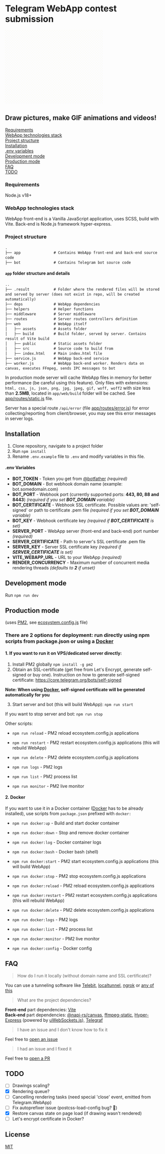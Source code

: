 # Telegram WebApp contest submission

![GIF example](https://github.com/piliugin-anton/telegram-webapp-contest/blob/master/app/web/public/example.gif?raw=true)

## Draw pictures, make GIF animations and videos!

[Requirements](#requirements)  
[WebApp technologies stack](#webapp-technologies-stack)  
[Project structure](#project-structure)  
[Installation](#installation)  
[.env variables](#env-variables)  
[Development mode](#development-mode)  
[Production mode](#production-mode)  
[FAQ](#faq)  
[TODO](#todo)  

### Requirements

Node.js v18+

### WebApp technologies stack

WebApp front-end is a Vanilla JavaScript application, uses SCSS, build with Vite. Back-end is Node.js framework hyper-express.  

### Project structure
    .
    ├── app               # Contains WebApp front-end and back-end source code
    ├── bot               # Contains Telegram bot source code

#### `app` folder structure and details
    ..
    ├── .result           # Folder where the rendered files will be stored and served by server (does not exist in repo, will be created automatically)
    ├── deps              # WebApp dependencies
    ├── helpers           # Helper functions
    ├── middleware        # Server middleware
    ├── routes            # Server routes controllers definition
    ├── web               # WebApp itself
    │   ├── assets        # Assets folder
    │   ├── build         # Build folder, served by server. Contains result of Vite build
    │   ├── public        # Static assets folder
    │   ├── src           # Source code to build from
    │   ├── index.html    # Main index.html file
    ├── service.js        # WebApp back-end service
    ├── worker.js         # WebApp back-end worker. Renders data on canvas, executes FFmpeg, sends IPC messages to bot

In production mode server will cache WebApp files in memory for better performance (be careful using this feature). Only files with extensions: `html, css, js, json, png, jpg, jpeg, gif, woff, woff2` with size less than **2.5MB**, located in `app/web/build` folder will be cached. See [app/routes/static.js](app/routes/static.js) file.  

Server has a special route `/api/error` (file [app/routes/error.js](./app/routes/error.js)) for error collecting/reporting from client/browser, you may see this error messages in server logs.

## Installation

1. Clone repository, navigate to a project folder
2. Run `npm install`
3. Rename `.env.example` file to `.env` and modify variables in this file.

#### .env Variables

- **BOT_TOKEN** - Token you get from [@botfather](https://t.me/botfather) *(required)*
- **BOT_DOMAIN** - Bot webhook domain name (example: bot.somedomain.com)
- **BOT_PORT** - Webhook port (currently supported ports: **443, 80, 88 and 8443**) *(required if you set **BOT_DOMAIN** variable)*
- **BOT_CERTIFICATE** - Webhook SSL certificate. Possible values are: 'self-signed' or path to certificate .pem file *(required if you set **BOT_DOMAIN** variable)*
- **BOT_KEY** - Webhook certificate key *(required if **BOT_CERTIFICATE** is set)*
- **SERVER_PORT** - WebApp server (front-end and back-end) port number *(required)*
- **SERVER_CERTIFICATE** - Path to server's SSL certificate .pem file
- **SERVER_KEY** - Server SSL certificate key *(required if **SERVER_CERTIFICATE** is set)*
- **VITE_WEBAPP_URL** - URL to your WebApp *(required)*
- **RENDER_CONCURRENCY** - Maximum number of concurrent media rendering threads *(defaults to **2** if unset)*

## Development mode

Run ```npm run dev```  


## Production mode  

(uses [PM2](https://pm2.keymetrics.io/), see [ecosystem.config.js](./ecosystem.config.js) file)

### There are 2 options for deployment: run directly using npm scripts from package.json or using a [Docker](#2-docker)

#### 1. If you want to run it on VPS/dedicated server directly:

1. Install PM2 globally ```npm install -g pm2```
2. Obtain an SSL-certificate (get free from Let's Encrypt, generate self-signed or buy one). Instruction on how to generate self-signed certificate: https://core.telegram.org/bots/self-signed   

**Note: When using [Docker](#2-docker), self-signed certificate will be generated automatically for you**  

3. Start server and bot (this will build WebApp): ```npm run start```

If you want to stop server and bot: ```npm run stop```

Other scripts:  

 - ```npm run reload``` - PM2 reload ecosystem.config.js applications

 - ```npm run restart``` - PM2 restart ecosystem.config.js applications (this will rebuild WebApp)

 - ```npm run delete``` - PM2 delete ecosystem.config.js applications

 - ```npm run logs``` - PM2 logs

 - ```npm run list``` - PM2 process list

 - ```npm run monitor``` - PM2 live monitor

#### 2. Docker

If you want to use it in a Docker container ([Docker](https://www.docker.com) has to be already installed), use scripts from `package.json` prefixed with `docker:`

 - ```npm run docker:up``` - Build and start docker container

 - ```npm run docker:down``` - Stop and remove docker container

 - ```npm run docker:log``` - Docker container logs

 - ```npm run docker:bash``` - Docker bash (shell)

 - ```npm run docker:start``` - PM2 start ecosystem.config.js applications (this will build WebApp)

 - ```npm run docker:stop``` - PM2 stop ecosystem.config.js applications

 - ```npm run docker:reload``` - PM2 reload ecosystem.config.js applications

 - ```npm run docker:restart``` - PM2 restart ecosystem.config.js applications (this will rebuild WebApp)

 - ```npm run docker:delete``` - PM2 delete ecosystem.config.js applications

 - ```npm run docker:logs``` - PM2 logs

 - ```npm run docker:list``` - PM2 process list

 - ```npm run docker:monitor``` - PM2 live monitor

 - ```npm run docker:config``` - Docker config  


## FAQ

> How do I run it locally (without domain name and SSL certificate)?  

You can use a tunneling software like [Telebit](https://telebit.cloud), [localtunnel](https://github.com/localtunnel/localtunnel), [ngrok](https://ngrok.com) or [any of this](https://github.com/anderspitman/awesome-tunneling#open-source-at-least-with-a-reasonably-permissive-license)  


> What are the project dependencies?  

**Front-end** part dependencies: [Vite](https://vitejs.dev/)  
**Back-end** part dependencies: [@napi-rs/canvas](https://www.npmjs.com/package/@napi-rs/canvas), [ffmpeg-static](https://www.npmjs.com/package/ffmpeg-static), [Hyper-Express](https://www.npmjs.com/package/hyper-express) (powered by [uWebSockets.js](https://github.com/uNetworking/uWebSockets.js)), [Telegraf](https://github.com/telegraf/telegraf)  


> I have an issue and I don't know how to fix it

Feel free to [open an issue](https://github.com/piliugin-anton/telegram-webapp-contest/issues/new)  


> I had an issue and I fixed it

Feel free to [open a PR](https://github.com/piliugin-anton/telegram-webapp-contest/compare)  


## TODO

- [ ] Drawings scaling?
- [x] Rendering queue?
- [ ] Cancelling rendering tasks (need special 'close' event, emitted from Telegram.WebApp)
- [ ] Fix autoprefixer issue (postcss-load-config bug? 🤔)
- [x] Restore canvas state on page load (if drawing wasn't rendered)
- [ ] Let's encrypt certificate in Docker?

## License
[MIT](./LICENSE)
